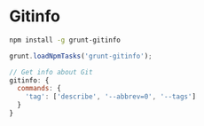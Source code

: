# Gitinfo

```sh
npm install -g grunt-gitinfo
```

```js
grunt.loadNpmTasks('grunt-gitinfo');
```

```js
// Get info about Git
gitinfo: {
  commands: {
    'tag': ['describe', '--abbrev=0', '--tags']
  }
}
```

